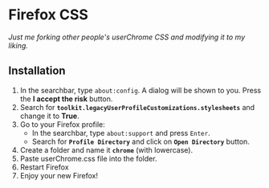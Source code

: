 # Firefox CSS
_Just me forking other people's userChrome CSS and modifying it to my liking._

## Installation

1. In the searchbar, type `about:config`. A dialog will be shown to you. Press the **I accept the risk** button.
2. Search for **`toolkit.legacyUserProfileCustomizations.stylesheets`** and change it to **True**.
3. Go to your Firefox profile:
   - In the searchbar, type `about:support` and press `Enter`.
   - Search for **`Profile Directory`** and click on **`Open Directory`** button.
4. Create a folder and name it **`chrome`** (with lowercase).
5. Paste userChrome.css file into the folder.
6. Restart Firefox
7. Enjoy your new Firefox!
